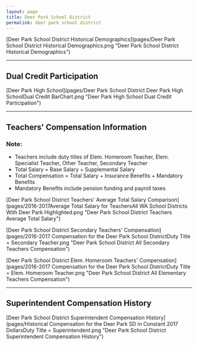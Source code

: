 ```yaml
---
layout: page
title: Deer Park School District
permalink: deer park school district
---
```



[Deer Park School District Historical Demographics](pages/Deer Park School District Historical Demographics.png "Deer Park School District Historical Demographics")

___

## Dual Credit Participation

[Deer Park High School](pages/Deer Park School District Deer Park High SchoolDual Credit BarChart.png "Deer Park High School Dual Credit Participation")


___

## Teachers' Compensation Information
### Note:
- Teachers include duty titles of Elem. Homeroom Teacher, Elem. Specialist Teacher, Other Teacher, Secondary Teacher
- Total Salary = Base Salary + Supplemental Salary
- Total Compensation = Total Salary + Insurance Benefits + Mandatory Benefits
- Mandatory Benefits include pension funding and payroll taxes

[Deer Park School District Teachers' Average Total Salary Comparison](pages/2016-2017Average Total Salary for TeachersAll WA School Districts With Deer Park Highlighted.png "Deer Park School District Teachers Average Total Salary")

[Deer Park School District Secondary Teachers' Compensation](pages/2016-2017 Compensation for the Deer Park School DistrictDuty Title = Secondary Teacher.png "Deer Park School District All Secondary Teachers Compensation")

[Deer Park School District Elem. Homeroom Teachers' Compensation](pages/2016-2017 Compensation for the Deer Park School DistrictDuty Title = Elem. Homeroom Teacher.png "Deer Park School District All Elementary Teachers Compensation")


___

## Superintendent Compensation History

[Deer Park School District Superintendent Compensation History](pages/Historical Compensation for the Deer Park SD in Constant 2017 DollarsDuty Title = Superintendent.png "Deer Park School District Superintendent Compensation History")

